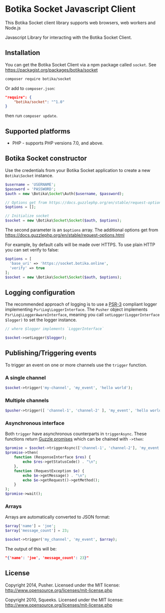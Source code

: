 # Botika Socket Javascript Client

This Botika Socket client library supports web browsers, web workers and Node.js

Javascript Library for interacting with the Botika Socket Client.

## Installation

You can get the Botika Socket Client via a npm package called `socket`. See <https://packagist.org/packages/botika/socket>

```bash
composer require botika/socket
```

Or add to `composer.json`:

```json
"require": {
    "botika/socket": "^1.0"
}
```

then run `composer update`.

## Supported platforms

* PHP - supports PHP versions 7.0, and above.

## Botika Socket constructor

Use the credentials from your Botika Socket application to create a new `Botika\Socket` instance.

```php
$username = 'USERNAME';
$password = 'PASSWORD';
$auth = new \Botika\Socket\Auth($username, $password);

// Options get from https://docs.guzzlephp.org/en/stable/request-options.html
$options = [];

// Initialize socket
$socket = new \Botika\Socket\Socket($auth, $options);
```

The second parameter is an `$options` array. The additional options get from <https://docs.guzzlephp.org/en/stable/request-options.html>

For example, by default calls will be made over HTTPS. To use plain
HTTP you can set verify to false:

```php
$options = [
  'base_uri' => 'https://socket.botika.online',
  'verify' => true
];
$socket = new \Botika\Socket\Socket($auth, $options);
```

## Logging configuration

The recommended approach of logging is to use a
[PSR-3](https://github.com/php-fig/fig-standards/blob/master/accepted/PSR-3-logger-interface.md)
compliant logger implementing `Psr\Log\LoggerInterface`. The `Pusher` object
implements `Psr\Log\LoggerAwareInterface`, meaning you call
`setLogger(LoggerInterface $logger)` to set the logger instance.

```php
// where $logger implements `LoggerInterface`

$socket->setLogger($logger);
```

## Publishing/Triggering events

To trigger an event on one or more channels use the `trigger` function.

### A single channel

```php
$socket->trigger('my-channel', 'my_event', 'hello world');
```

### Multiple channels

```php
$pusher->trigger([ 'channel-1', 'channel-2' ], 'my_event', 'hello world');
```

### Asynchronous interface

Both `trigger` have asynchronous counterparts in `triggerAsync`. These functions return [Guzzle
promises](https://github.com/guzzle/promises) which can be chained
with `->then`:

```php
$promise = $socket->triggerAsync(['channel-1', 'channel-2'], 'my_event', 'hello world');
$promise->then(
    function (ResponseInterface $res) {
        echo $res->getStatusCode() . "\n";
    },
    function (RequestException $e) {
        echo $e->getMessage() . "\n";
        echo $e->getRequest()->getMethod();
    }
);
$promise->wait();
```

### Arrays

Arrays are automatically converted to JSON format:

```php
$array['name'] = 'joe';
$array['message_count'] = 23;

$socket->trigger('my_channel', 'my_event', $array);
```

The output of this will be:

```json
"{'name': 'joe', 'message_count': 23}"
```

## License

Copyright 2014, Pusher. Licensed under the MIT license:
<http://www.opensource.org/licenses/mit-license.php>

Copyright 2010, Squeeks. Licensed under the MIT license:
<http://www.opensource.org/licenses/mit-license.php>
